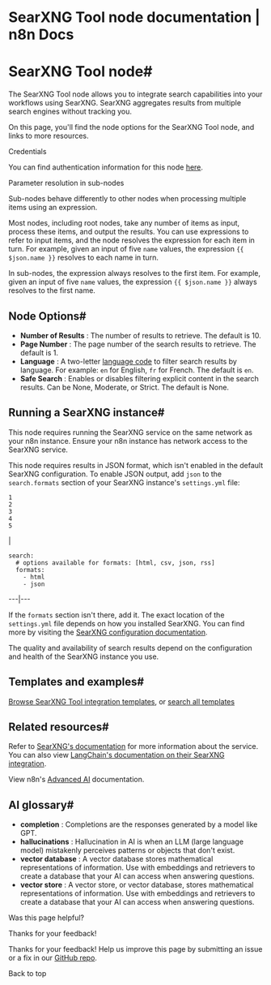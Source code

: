 # SearXNG Tool node documentation | n8n Docs

[ ](https://github.com/n8n-io/n8n-docs/edit/main/docs/integrations/builtin/cluster-nodes/sub-nodes/n8n-nodes-langchain.toolsearxng.md "Edit this page")

# SearXNG Tool node#

The SearXNG Tool node allows you to integrate search capabilities into your workflows using SearXNG. SearXNG aggregates results from multiple search engines without tracking you.

On this page, you'll find the node options for the SearXNG Tool node, and links to more resources.

Credentials

You can find authentication information for this node [here](../../../credentials/searxng/).

Parameter resolution in sub-nodes

Sub-nodes behave differently to other nodes when processing multiple items using an expression.

Most nodes, including root nodes, take any number of items as input, process these items, and output the results. You can use expressions to refer to input items, and the node resolves the expression for each item in turn. For example, given an input of five `name` values, the expression `{{ $json.name }}` resolves to each name in turn.

In sub-nodes, the expression always resolves to the first item. For example, given an input of five `name` values, the expression `{{ $json.name }}` always resolves to the first name.

## Node Options#

  * **Number of Results** : The number of results to retrieve. The default is 10.
  * **Page Number** : The page number of the search results to retrieve. The default is 1.
  * **Language** : A two-letter [language code](https://en.wikipedia.org/wiki/List_of_ISO_639_language_codes) to filter search results by language. For example: `en` for English, `fr` for French. The default is `en`.
  * **Safe Search** : Enables or disables filtering explicit content in the search results. Can be None, Moderate, or Strict. The default is None.

## Running a SearXNG instance#

This node requires running the SearXNG service on the same network as your n8n instance. Ensure your n8n instance has network access to the SearXNG service.

This node requires results in JSON format, which isn't enabled in the default SearXNG configuration. To enable JSON output, add `json` to the `search.formats` section of your SearXNG instance's `settings.yml` file:
    
    
    1
    2
    3
    4
    5

| 
    
    
    search:
      # options available for formats: [html, csv, json, rss]
      formats:
        - html
        - json
      
  
---|---  
  
If the `formats` section isn't there, add it. The exact location of the `settings.yml` file depends on how you installed SearXNG. You can find more by visiting the [SearXNG configuration documentation](https://docs.searxng.org/admin/installation-searxng.html#configuration).

The quality and availability of search results depend on the configuration and health of the SearXNG instance you use. 

## Templates and examples#

[Browse SearXNG Tool integration templates](https://n8n.io/integrations/searxng/), or [search all templates](https://n8n.io/workflows/)

## Related resources#

Refer to [SearXNG's documentation](https://docs.searxng.org/) for more information about the service. You can also view [LangChain's documentation on their SearXNG integration](https://python.langchain.com/docs/integrations/tools/searx_search/).

View n8n's [Advanced AI](../../../../../advanced-ai/) documentation.

## AI glossary#

  * **completion** : Completions are the responses generated by a model like GPT.
  * **hallucinations** : Hallucination in AI is when an LLM (large language model) mistakenly perceives patterns or objects that don't exist.
  * **vector database** : A vector database stores mathematical representations of information. Use with embeddings and retrievers to create a database that your AI can access when answering questions.
  * **vector store** : A vector store, or vector database, stores mathematical representations of information. Use with embeddings and retrievers to create a database that your AI can access when answering questions.

Was this page helpful? 

Thanks for your feedback! 

Thanks for your feedback! Help us improve this page by submitting an issue or a fix in our [GitHub repo](https://github.com/n8n-io/n8n-docs). 

Back to top